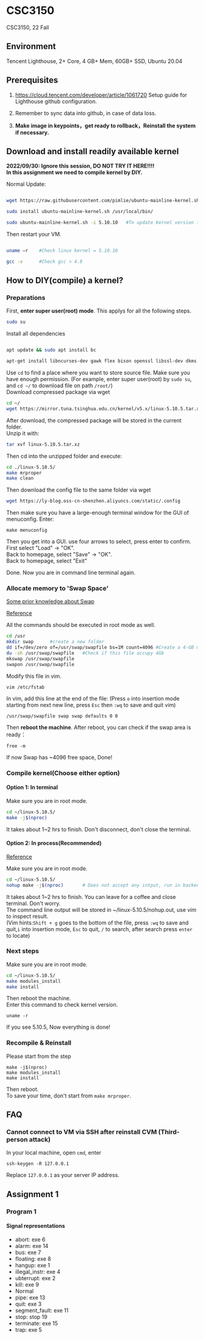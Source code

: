 # CSC3150

CSC3150, 22 Fall

## Environment

Tencent Lighthouse, 2+ Core, 4 GB+ Mem, 60GB+ SSD, Ubuntu 20.04

## Prerequisites

1. https://cloud.tencent.com/developer/article/1061720 Setup guide for Lighthouse github configuration.

2. Remember to sync data into github, in case of data loss.

3. **Make image in keypoints，get ready to rollback，Reinstall the system if necessary.**

## Download and install readily available kernel 

**2022/09/30: Ignore this session, DO NOT TRY IT HERE!!!!**  
**In this assignment we need to compile kernel by DIY.**  

Normal Update:

```bash

wget https://raw.githubusercontent.com/pimlie/ubuntu-mainline-kernel.sh/master/ubuntu-mainline-kernel.sh

sudo install ubuntu-mainline-kernel.sh /usr/local/bin/

sudo ubuntu-mainline-kernel.sh -i 5.10.10   #To update kernel version to 5.10.10

```

Then restart your VM.

```bash

uname –r    #Check linux kernel = 5.10.10

gcc -v      #Check gcc > 4.9

```

## How to DIY(compile) a kernel?

### Preparations

First, **enter super user(root) mode**. This applys for all the following steps.  

```bash
sudo su
```

Install all dependencies
```bash

apt update && sudo apt install bc

apt-get install libncurses-dev gawk flex bison openssl libssl-dev dkms libelf-dev libudev-dev libpci-dev libiberty-dev autoconf llvm dwarves
```
Use `cd` to find a place where you want to store source file. Make sure you have enough permission. (For example, enter super user(root) by `sudo su`, and `cd ~/` to download file on path `/root/`)  
Download compressed package via wget
```bash
cd ~/
wget https://mirror.tuna.tsinghua.edu.cn/kernel/v5.x/linux-5.10.5.tar.xz
```
After download, the compressed package will be stored in the current folder.  
Unzip it with:
```bash
tar xvf linux-5.10.5.tar.xz
```
Then cd into the unzipped folder and execute:
```bash
cd ./linux-5.10.5/
make mrproper
make clean
```
Then download the config file to the same folder via wget
```bash
wget https://ly-blog.oss-cn-shenzhen.aliyuncs.com/static/.config
```

Then make sure you have a large-enough terminal window for the GUI of menuconfig. Enter:
```
make menuconfig
```
Then you get into a GUI. use four arrows to select, press enter to confirm.  
First select "Load" -> "OK".  
Back to homepage, select "Save" -> "OK".  
Back to homepage, select "Exit"  

Done. Now you are in command line terminal again.  

### Allocate memory to 'Swap Space'
[Some prior knowledge about Swap](https://www.cnblogs.com/ultranms/p/9254160.html)   

[Reference](https://cloud.tencent.com/developer/article/1704157)

All the commands should be executed in root mode as well.  

```bash
cd /usr     
mkdir swap      #create a new folder
dd if=/dev/zero of=/usr/swap/swapfile bs=1M count=4096 #Create a 4-GB memory space in SSD as virtual memory
du -sh /usr/swap/swapfile   #Check if this file occupy 4Gb
mkswap /usr/swap/swapfile
swapon /usr/swap/swapfile
```

Modify this file in vim.  
```
vim /etc/fstab
```

In vim, add this line at the end of the file: (Press `o` into insertion mode starting from next new line, press `Esc` then `:wq` to save and quit vim)  

```
/usr/swap/swapfile swap swap defaults 0 0
```

Then **reboot the machine**.
After reboot, you can check if the swap area is ready： 
```
free -m
```
If now Swap has ~4096 free space, Done!  

### Compile kernel(Choose either option)

#### Option 1: In terminal

Make sure you are in root mode.  

```bash
cd ~/linux-5.10.5/
make -j$(nproc)
```
It takes about 1~2 hrs to finish. Don't disconnect, don't close the terminal.  

#### Option 2: In process(Recommended)
[Reference](https://www.runoob.com/linux/linux-comm-nohup.html)  

Make sure you are in root mode.  

```bash
cd ~/linux-5.10.5/
nohup make -j$(nproc)       # Does not accept any intput, run in backend process, only can be killed by killing pid
```
It takes about 1~2 hrs to finish. You can leave for a coffee and close terminal. Don't worry.  
The command line output will be stored in ~/linux-5.10.5/nohup.out, use *vim* to inspect result.  
(Vim hints:`Shift + g` goes to the bottom of the file, press `:wq` to save and quit,`i` into insertion mode, `Esc` to quit,  `/` to search, after search press `enter` to locate)  

### Next steps

Make sure you are in root mode.  

```bash
cd ~/linux-5.10.5/
make modules_install
make install
```
Then reboot the machine.    
Enter this command to check kernel version.
```
uname -r
```
If you see 5.10.5, Now everything is done! 

### Recompile & Reinstall

Please start from the step 
```
make -j$(nproc)
make modules_install
make install
```
Then reboot.  
To save your time, don't start from `make mrproper`. 

## FAQ

### Cannot connect to VM via SSH after reinstall CVM (Third-person attack)

In your local machine, open `cmd`, enter
```
ssh-keygen -R 127.0.0.1
```
Replace `127.0.0.1` as your server IP address. 


## Assignment 1

### Program 1

#### Signal representations

- abort: exe 6
- alarm: exe 14
- bus: exe 7
- floating: exe 8
- hangup: exe 1
- illegal_instr: exe 4
- ubterrupt: exe 2
- kill: exe 9
- Normal
- pipe: exe 13
- quit: exe 3
- segment_fault: exe 11
- stop: stop 19
- terminate: exe 15
- trap: exe 5


